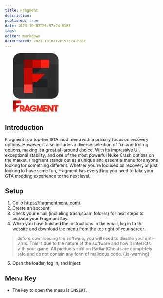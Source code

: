 ```yaml
---
title: Fragment
description: 
published: true
date: 2023-10-07T20:57:24.618Z
tags: 
editor: markdown
dateCreated: 2023-10-07T20:57:24.618Z
---
```


<img src="fragment.png" alt="fragment-logo" width="200"/>

## Introduction
Fragment is a top-tier GTA mod menu with a primary focus on recovery options. However, it also includes a diverse selection of fun and trolling options, making it a great all-around choice.
With its impressive UI, exceptional stability, and one of the most powerful Nuke Crash options on the market, Fragment stands out as a unique and essential menu for anyone looking for something different. Whether you're focused on recovery or just looking to have some fun, Fragment has everything you need to take your GTA modding experience to the next level.

## Setup
1. Go to https://fragmentmenu.com/.
2. Create an account.
3. Check your email (including trash/spam folders) for next steps to activate your Fragment Key.
4. When you have finished the instructions in the email, log in to the website and download the menu from the top right of your screen.
> Before downloading the software, you will need to disable your anti-virus. This is due to the nature of the software and how it interacts with your game. All products sold on RadiantCheats are completely safe and do not contain any form of malicious code.
{.is-warning}
5. Open the loader, log in, and inject.

## Menu Key
- The key to open the menu is <kbd>INSERT</kbd>.
